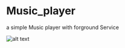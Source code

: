 # Music_player
a simple Music player with forground Service

![alt text](https://github.com/AbbasAsadi/Music_player/blob/master/screenshot/Screenshot_1.jpg)
